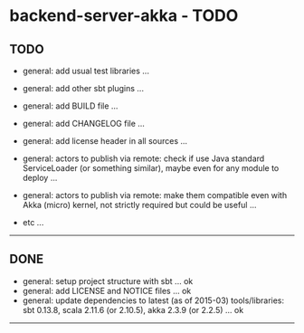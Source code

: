 backend-server-akka - TODO
==========================

TODO
----
- general: add usual test libraries ...
- general: add other sbt plugins ...
- general: add BUILD file ...
- general: add CHANGELOG file ...
- general: add license header in all sources ...
- general: actors to publish via remote: check if use Java standard ServiceLoader (or something similar), maybe even for any module to deploy ...
- general: actors to publish via remote: make them compatible even with Akka (micro) kernel, not strictly required but could be useful ...


- etc ...

---------------


DONE
----
- general: setup project structure with sbt ... ok
- general: add LICENSE and NOTICE files ... ok
- general: update dependencies to latest (as of 2015-03) tools/libraries: sbt 0.13.8, scala 2.11.6 (or 2.10.5), akka 2.3.9 (or 2.2.5) ... ok


---------------
